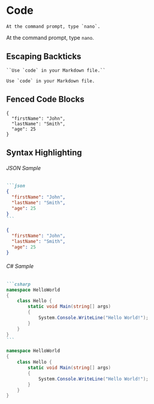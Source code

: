 # Code

```
At the command prompt, type `nano`.
```
At the command prompt, type `nano`.


## Escaping Backticks
```
``Use `code` in your Markdown file.``
```
``Use `code` in your Markdown file.``

## Fenced Code Blocks
```
{
  "firstName": "John",
  "lastName": "Smith",
  "age": 25
}
```

## Syntax Highlighting
###### *JSON Sample*
````md
```json
{
  "firstName": "John",
  "lastName": "Smith",
  "age": 25
}
```
````

```json
{
  "firstName": "John",
  "lastName": "Smith",
  "age": 25
}
```

###### *C# Sample*
````md
```csharp
namespace HelloWorld
{
    class Hello {         
        static void Main(string[] args)
        {
            System.Console.WriteLine("Hello World!");
        }
    }
}
```
````

```csharp
namespace HelloWorld
{
    class Hello {         
        static void Main(string[] args)
        {
            System.Console.WriteLine("Hello World!");
        }
    }
}
```
